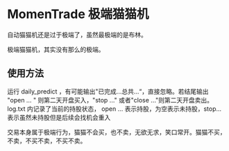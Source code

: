 # MomenTrade 极端猫猫机

自动猫猫机还是过于极端了，虽然最极端的是布林。

极端猫猫机，其实没有那么的极端。

## 使用方法

运行 daily_predict ，有可能输出"已完成...总共...“，直接忽略。若结尾输出 "open … " 则第二天开盘买入，"stop ..." 或者"close ..."则第二天开盘卖出。
log.txt 内记录了当前的持股状态， open … 表示持股，为空表示未持股，stop... 表示虽然未持股但是后续会找机会重入

交易本身属于极端行为，猫猫不会买，也不卖，无欲无求，笑口常开。猫猫不买，不卖，不买不卖，不买不卖。